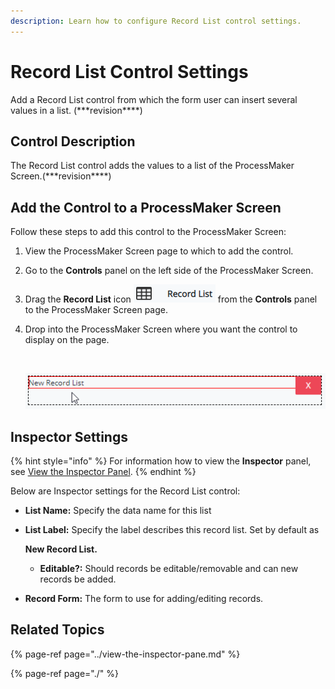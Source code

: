 ```yaml
---
description: Learn how to configure Record List control settings.
---
```


# Record List Control Settings

Add a Record List control from which the form user can insert several values in a list. \(\*\*\*revision\*\*\*\*\)

## Control Description <a id="control-description"></a>

The Record List control adds the values to a list of the ProcessMaker Screen.\(\*\*\*revision\*\*\*\*\)

## Add the Control to a ProcessMaker Screen <a id="add-the-control-to-a-processmaker-screen"></a>

Follow these steps to add this control to the ProcessMaker Screen:

1. View the ProcessMaker Screen page to which to add the control.
2. Go to the **Controls** panel on the left side of the ProcessMaker Screen.
3. Drag the **Record List** icon ![](../../../../.gitbook/assets/record-list-control-screens-builder-processes.png) from the **Controls** panel to the ProcessMaker Screen page.
4. Drop into the ProcessMaker Screen where you want the control to display on the page.

   ​  ​

   ![](../../../../.gitbook/assets/record-list-control-placed-screens-builder-processes.png)

## Inspector Settings <a id="inspector-settings"></a>

{% hint style="info" %}
For information how to view the **Inspector** panel, see [View the Inspector Panel](https://processmaker.gitbook.io/processmaker-4-community/-LPblkrcFWowWJ6HZdhC/designing-processes/design-forms/screens-builder/view-the-inspector-pane).
{% endhint %}

Below are Inspector settings for the Record List control:

* **List Name:** Specify the data name for this list
* **List Label:** Specify the label describes this record list. Set by default as 

  **New Record List.**

  * **Editable?:** Should records be editable/removable and can new records be added.

* **Record Form:** The form to use for adding/editing records.

## Related Topics <a id="related-topics"></a>

{% page-ref page="../view-the-inspector-pane.md" %}

{% page-ref page="./" %}

